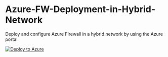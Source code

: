 # Azure-FW-Deployment-in-Hybrid-Network
Deploy and configure Azure Firewall in a hybrid network by using the Azure portal

[![Deploy to Azure](https://aka.ms/deploytoazurebutton)](https://portal.azure.com/#create/Microsoft.Template/uri/https%3A%2F%2Fraw.githubusercontent.com%2Fishan2210%2FAzure-FW-Deployment-in-Hybrid-Network%2Fmain%2Ftemplate.json)


